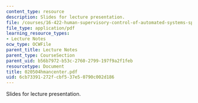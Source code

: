 ```yaml
---
content_type: resource
description: Slides for lecture presentation.
file: /courses/16-422-human-supervisory-control-of-automated-systems-spring-2004/6cb73391272fcbf537e50790c002d186_020504hmancenter.pdf
file_type: application/pdf
learning_resource_types:
- Lecture Notes
ocw_type: OCWFile
parent_title: Lecture Notes
parent_type: CourseSection
parent_uid: b56b7972-b53c-2760-2799-197f9a2f1feb
resourcetype: Document
title: 020504hmancenter.pdf
uid: 6cb73391-272f-cbf5-37e5-0790c002d186
---
```

Slides for lecture presentation.

